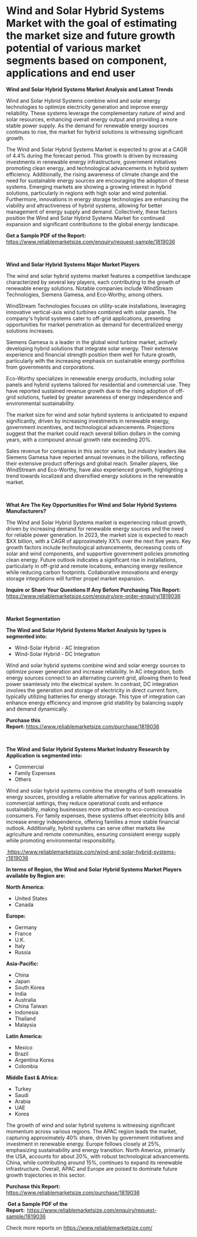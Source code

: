 <p><h1>Wind and Solar Hybrid Systems Market with the goal of estimating the market size and future growth potential of various market segments based on component, applications and end user</h1></p><p><strong>Wind and Solar Hybrid Systems Market Analysis and Latest Trends</strong></p>
<p><p>Wind and Solar Hybrid Systems combine wind and solar energy technologies to optimize electricity generation and improve energy reliability. These systems leverage the complementary nature of wind and solar resources, enhancing overall energy output and providing a more stable power supply. As the demand for renewable energy sources continues to rise, the market for hybrid solutions is witnessing significant growth.</p><p>The Wind and Solar Hybrid Systems Market is expected to grow at a CAGR of 4.4% during the forecast period. This growth is driven by increasing investments in renewable energy infrastructure, government initiatives promoting clean energy, and technological advancements in hybrid system efficiency. Additionally, the rising awareness of climate change and the need for sustainable energy sources are encouraging the adoption of these systems. Emerging markets are showing a growing interest in hybrid solutions, particularly in regions with high solar and wind potential. Furthermore, innovations in energy storage technologies are enhancing the viability and attractiveness of hybrid systems, allowing for better management of energy supply and demand. Collectively, these factors position the Wind and Solar Hybrid Systems Market for continued expansion and significant contributions to the global energy landscape.</p></p>
<p><strong>Get a Sample PDF of the Report:&nbsp;</strong> <a href="https://www.reliablemarketsize.com/enquiry/request-sample/1819036?utm_campaign=2442&utm_medium=2&utm_source=Github&utm_content=ia&utm_term=06042025&utm_id=wind-and-solar-hybrid-systems">https://www.reliablemarketsize.com/enquiry/request-sample/1819036</a></p>
<p>&nbsp;</p>
<p><strong>Wind and Solar Hybrid Systems Major Market Players</strong></p>
<p><p>The wind and solar hybrid systems market features a competitive landscape characterized by several key players, each contributing to the growth of renewable energy solutions. Notable companies include WindStream Technologies, Siemens Gamesa, and Eco-Worthy, among others.</p><p>WindStream Technologies focuses on utility-scale installations, leveraging innovative vertical-axis wind turbines combined with solar panels. The company's hybrid systems cater to off-grid applications, presenting opportunities for market penetration as demand for decentralized energy solutions increases.</p><p>Siemens Gamesa is a leader in the global wind turbine market, actively developing hybrid solutions that integrate solar energy. Their extensive experience and financial strength position them well for future growth, particularly with the increasing emphasis on sustainable energy portfolios from governments and corporations.</p><p>Eco-Worthy specializes in renewable energy products, including solar panels and hybrid systems tailored for residential and commercial use. They have reported sustained revenue growth due to the rising adoption of off-grid solutions, fueled by greater awareness of energy independence and environmental sustainability.</p><p>The market size for wind and solar hybrid systems is anticipated to expand significantly, driven by increasing investments in renewable energy, government incentives, and technological advancements. Projections suggest that the market could reach several billion dollars in the coming years, with a compound annual growth rate exceeding 20%.</p><p>Sales revenue for companies in this sector varies, but industry leaders like Siemens Gamesa have reported annual revenues in the billions, reflecting their extensive product offerings and global reach. Smaller players, like WindStream and Eco-Worthy, have also experienced growth, highlighting a trend towards localized and diversified energy solutions in the renewable market.</p></p>
<p>&nbsp;</p>
<p><strong>What Are The Key Opportunities For Wind and Solar Hybrid Systems Manufacturers?</strong></p>
<p><p>The Wind and Solar Hybrid Systems market is experiencing robust growth, driven by increasing demand for renewable energy sources and the need for reliable power generation. In 2023, the market size is expected to reach $XX billion, with a CAGR of approximately XX% over the next five years. Key growth factors include technological advancements, decreasing costs of solar and wind components, and supportive government policies promoting clean energy. Future outlook indicates a significant rise in installations, particularly in off-grid and remote locations, enhancing energy resilience while reducing carbon footprints. Collaborative innovations and energy storage integrations will further propel market expansion.</p></p>
<p><strong>Inquire or Share Your Questions If Any Before Purchasing This Report:</strong> <a href="https://www.reliablemarketsize.com/enquiry/pre-order-enquiry/1819036?utm_campaign=2442&utm_medium=2&utm_source=Github&utm_content=ia&utm_term=06042025&utm_id=wind-and-solar-hybrid-systems">https://www.reliablemarketsize.com/enquiry/pre-order-enquiry/1819036</a></p>
<p>&nbsp;</p>
<p><strong>Market Segmentation</strong></p>
<p><strong>The Wind and Solar Hybrid Systems Market Analysis by types is segmented into:</strong></p>
<p><ul><li>Wind-Solar Hybrid - AC Integration</li><li>Wind-Solar Hybrid - DC Integration</li></ul></p>
<p><p>Wind and solar hybrid systems combine wind and solar energy sources to optimize power generation and increase reliability. In AC integration, both energy sources connect to an alternating current grid, allowing them to feed power seamlessly into the electrical system. In contrast, DC integration involves the generation and storage of electricity in direct current form, typically utilizing batteries for energy storage. This type of integration can enhance energy efficiency and improve grid stability by balancing supply and demand dynamically.</p></p>
<p><strong>Purchase this Report:&nbsp;</strong><a href="https://www.reliablemarketsize.com/purchase/1819036?utm_campaign=2442&utm_medium=2&utm_source=Github&utm_content=ia&utm_term=06042025&utm_id=wind-and-solar-hybrid-systems">https://www.reliablemarketsize.com/purchase/1819036</a></p>
<p>&nbsp;</p>
<p><strong>The Wind and Solar Hybrid Systems Market Industry Research by Application is segmented into:</strong></p>
<p><ul><li>Commercial</li><li>Family Expenses</li><li>Others</li></ul></p>
<p><p>Wind and solar hybrid systems combine the strengths of both renewable energy sources, providing a reliable alternative for various applications. In commercial settings, they reduce operational costs and enhance sustainability, making businesses more attractive to eco-conscious consumers. For family expenses, these systems offset electricity bills and increase energy independence, offering families a more stable financial outlook. Additionally, hybrid systems can serve other markets like agriculture and remote communities, ensuring consistent energy supply while promoting environmental responsibility.</p></p>
<p><a href="https://www.reliablemarketsize.com/wind-and-solar-hybrid-systems-r1819036?utm_campaign=2442&utm_medium=2&utm_source=Github&utm_content=ia&utm_term=06042025&utm_id=wind-and-solar-hybrid-systems">&nbsp;https://www.reliablemarketsize.com/wind-and-solar-hybrid-systems-r1819036</a></p>
<p><strong>In terms of Region, the Wind and Solar Hybrid Systems Market Players available by Region are:</strong></p>
<p>
    <p> <strong> North America: </strong>
        <ul>
            <li>United States</li>
            <li>Canada</li>
        </ul>
        </p> 
    <p> <strong> Europe: </strong>
        <ul>
            <li>Germany</li>
            <li>France</li>
            <li>U.K.</li>
            <li>Italy</li>
            <li>Russia</li>
        </ul>
        </p> 
    <p> <strong> Asia-Pacific: </strong>
        <ul>
            <li>China</li>
            <li>Japan</li>
            <li>South Korea</li>
            <li>India</li>
            <li>Australia</li>
            <li>China Taiwan</li>
            <li>Indonesia</li>
            <li>Thailand</li>
            <li>Malaysia</li>
        </ul>
        </p> 
    <p> <strong> Latin America: </strong>
        <ul>
            <li>Mexico</li>
            <li>Brazil</li>
            <li>Argentina Korea</li>
            <li>Colombia</li>
        </ul>
        </p> 
    <p> <strong> Middle East & Africa: </strong>
        <ul>
            <li>Turkey</li>
            <li>Saudi</li>
            <li>Arabia</li>
            <li>UAE</li>
            <li>Korea</li>
        </ul>
    </p>
    </p>
<p><p>The growth of wind and solar hybrid systems is witnessing significant momentum across various regions. The APAC region leads the market, capturing approximately 40% share, driven by government initiatives and investment in renewable energy. Europe follows closely at 25%, emphasizing sustainability and energy transition. North America, primarily the USA, accounts for about 20%, with robust technological advancements. China, while contributing around 15%, continues to expand its renewable infrastructure. Overall, APAC and Europe are poised to dominate future growth trajectories in this sector.</p></p>
<p><strong>Purchase this Report: </strong><a href="https://www.reliablemarketsize.com/purchase/1819036?utm_campaign=2442&utm_medium=2&utm_source=Github&utm_content=ia&utm_term=06042025&utm_id=wind-and-solar-hybrid-systems">https://www.reliablemarketsize.com/purchase/1819036</a></p>
<p>&nbsp;<strong>Get a Sample PDF of the Report:&nbsp;&nbsp;</strong><a href="https://www.reliablemarketsize.com/enquiry/request-sample/1819036?utm_campaign=2442&utm_medium=2&utm_source=Github&utm_content=ia&utm_term=06042025&utm_id=wind-and-solar-hybrid-systems">https://www.reliablemarketsize.com/enquiry/request-sample/1819036</a></p>
<p><strong></strong></p>
<p>Check more reports on <a href="https://www.reliablemarketsize.com/?utm_campaign=2442&utm_medium=2&utm_source=Github&utm_content=ia&utm_term=06042025&utm_id=wind-and-solar-hybrid-systems">https://www.reliablemarketsize.com/</a></p>